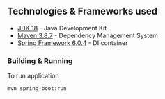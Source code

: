 ## Technologies & Frameworks used

* [JDK 18](https://openjdk.java.net/projects/jdk/18/) - Java Development Kit
* [Maven 3.8.7](https://maven.apache.org/) - Dependency Management System
* [Spring Framework 6.0.4](https://spring.io/projects/spring-framework) - DI container

### Building & Running

To run application
```shell
mvn spring-boot:run
```
```